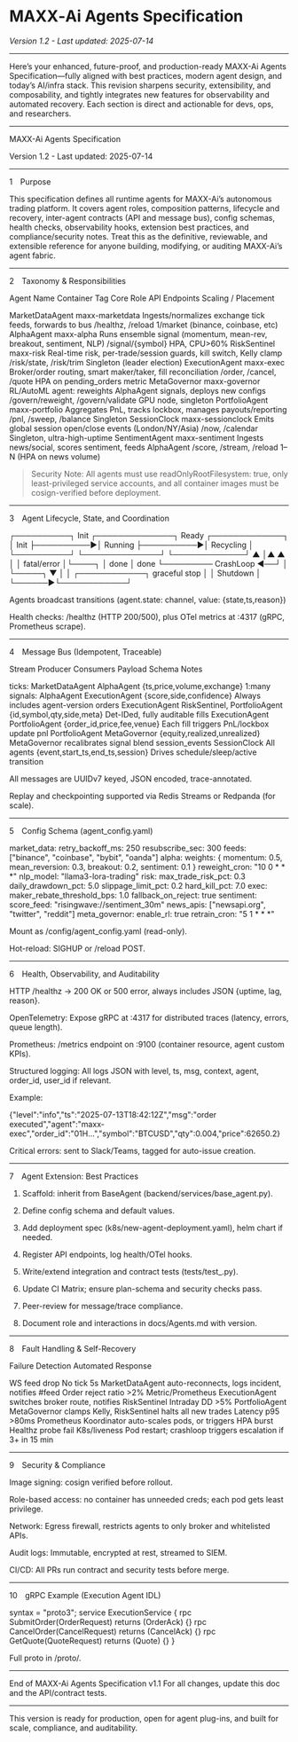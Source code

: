 # MAXX‑Ai Agents Specification

*Version 1.2 - Last updated: 2025-07-14*

---
Here’s your enhanced, future-proof, and production-ready MAXX-Ai Agents Specification—fully aligned with best practices, modern agent design, and today’s AI/infra stack. This revision sharpens security, extensibility, and composability, and tightly integrates new features for observability and automated recovery. Each section is direct and actionable for devs, ops, and researchers.


---

MAXX-Ai Agents Specification

Version 1.2 - Last updated: 2025-07-14


---

1 Purpose

This specification defines all runtime agents for MAXX-Ai’s autonomous trading platform.
It covers agent roles, composition patterns, lifecycle and recovery, inter-agent contracts (API and message bus), config schemas, health checks, observability hooks, extension best practices, and compliance/security notes.
Treat this as the definitive, reviewable, and extensible reference for anyone building, modifying, or auditing MAXX-Ai’s agent fabric.


---

2 Taxonomy & Responsibilities

Agent Name	Container Tag	Core Role	API Endpoints	Scaling / Placement

MarketDataAgent	maxx-marketdata	Ingests/normalizes exchange tick feeds, forwards to bus	/healthz, /reload	1/market (binance, coinbase, etc)
AlphaAgent	maxx-alpha	Runs ensemble signal (momentum, mean-rev, breakout, sentiment, NLP)	/signal/{symbol}	HPA, CPU>60%
RiskSentinel	maxx-risk	Real-time risk, per-trade/session guards, kill switch, Kelly clamp	/risk/state, /risk/trim	Singleton (leader election)
ExecutionAgent	maxx-exec	Broker/order routing, smart maker/taker, fill reconciliation	/order, /cancel, /quote	HPA on pending_orders metric
MetaGovernor	maxx-governor	RL/AutoML agent: reweights AlphaAgent signals, deploys new configs	/govern/reweight, /govern/validate	GPU node, singleton
PortfolioAgent	maxx-portfolio	Aggregates PnL, tracks lockbox, manages payouts/reporting	/pnl, /sweep, /balance	Singleton
SessionClock	maxx-sessionclock	Emits global session open/close events (London/NY/Asia)	/now, /calendar	Singleton, ultra-high-uptime
SentimentAgent	maxx-sentiment	Ingests news/social, scores sentiment, feeds AlphaAgent	/score, /stream, /reload	1–N (HPA on news volume)


> Security Note: All agents must use readOnlyRootFilesystem: true, only least-privileged service accounts, and all container images must be cosign-verified before deployment.




---

3 Agent Lifecycle, State, and Coordination

┌──────────┐  Init      ┌──────────────┐   Ready   ┌─────────────┐
│   Init   ├──────────►│   Running    ├──────────►│ Recycling   │
└──────────┘           └──────────────┘           └─────────────┘
     ▲                       │▲        ▲                  │
     │   fatal/error         │└────┐   │ done             │ done
     └───────── CrashLoop ◄──┘    │   └─────╮             ▼
                                   │         │       ┌────────────┐
                              graceful stop  │       │  Shutdown  │
                                             └──────►└────────────┘

Agents broadcast transitions (agent.state:<name> channel, value: {state,ts,reason})

Health checks: /healthz (HTTP 200/500), plus OTel metrics at :4317 (gRPC, Prometheus scrape).



---

4 Message Bus (Idempotent, Traceable)

Stream	Producer	Consumers	Payload Schema	Notes

ticks:<symbol>	MarketDataAgent	AlphaAgent	{ts,price,volume,exchange}	1:many
signals:<symbol>	AlphaAgent	ExecutionAgent	{score,side,confidence}	Always includes agent-version
orders	ExecutionAgent	RiskSentinel, PortfolioAgent	{id,symbol,qty,side,meta}	Det-IDed, fully auditable
fills	ExecutionAgent	PortfolioAgent	{order_id,price,fee,venue}	Each fill triggers PnL/lockbox update
pnl	PortfolioAgent	MetaGovernor	{equity,realized,unrealized}	MetaGovernor recalibrates signal blend
session_events	SessionClock	All agents	{event,start_ts,end_ts,session}	Drives schedule/sleep/active transition


All messages are UUIDv7 keyed, JSON encoded, trace-annotated.

Replay and checkpointing supported via Redis Streams or Redpanda (for scale).



---

5 Config Schema (agent_config.yaml)

market_data:
  retry_backoff_ms: 250
  resubscribe_sec: 300
  feeds: ["binance", "coinbase", "bybit", "oanda"]
alpha:
  weights: { momentum: 0.5, mean_reversion: 0.3, breakout: 0.2, sentiment: 0.1 }
  reweight_cron: "10 0 * * *"
  nlp_model: "llama3-lora-trading"
risk:
  max_trade_risk_pct: 0.3
  daily_drawdown_pct: 5.0
  slippage_limit_pct: 0.2
  hard_kill_pct: 7.0
exec:
  maker_rebate_threshold_bps: 1.0
  fallback_on_reject: true
sentiment:
  score_feed: "risingwave://sentiment_30m"
  news_apis: ["newsapi.org", "twitter", "reddit"]
meta_governor:
  enable_rl: true
  retrain_cron: "5 1 * * *"

Mount as /config/agent_config.yaml (read-only).

Hot-reload: SIGHUP or /reload POST.



---

6 Health, Observability, and Auditability

HTTP /healthz → 200 OK or 500 error, always includes JSON {uptime, lag, reason}.

OpenTelemetry: Expose gRPC at :4317 for distributed traces (latency, errors, queue length).

Prometheus: /metrics endpoint on :9100 (container resource, agent custom KPIs).

Structured logging: All logs JSON with level, ts, msg, context, agent, order_id, user_id if relevant.


Example:

{"level":"info","ts":"2025-07-13T18:42:12Z","msg":"order executed","agent":"maxx-exec","order_id":"01H...","symbol":"BTCUSD","qty":0.004,"price":62650.2}

Critical errors: sent to Slack/Teams, tagged for auto-issue creation.



---

7 Agent Extension: Best Practices

1. Scaffold: inherit from BaseAgent (backend/services/base_agent.py).


2. Define config schema and default values.


3. Add deployment spec (k8s/new-agent-deployment.yaml), helm chart if needed.


4. Register API endpoints, log health/OTel hooks.


5. Write/extend integration and contract tests (tests/test_<agent>.py).


6. Update CI Matrix; ensure plan-schema and security checks pass.


7. Peer-review for message/trace compliance.


8. Document role and interactions in docs/Agents.md with version.




---

8 Fault Handling & Self-Recovery

Failure	Detection	Automated Response

WS feed drop	No tick 5s	MarketDataAgent auto-reconnects, logs incident, notifies #feed
Order reject ratio >2%	Metric/Prometheus	ExecutionAgent switches broker route, notifies RiskSentinel
Intraday DD >5%	PortfolioAgent	MetaGovernor clamps Kelly, RiskSentinel halts all new trades
Latency p95 >80ms	Prometheus	Koordinator auto-scales pods, or triggers HPA burst
Healthz probe fail	K8s/liveness	Pod restart; crashloop triggers escalation if 3+ in 15 min



---

9 Security & Compliance

Image signing: cosign verified before rollout.

Role-based access: no container has unneeded creds; each pod gets least privilege.

Network: Egress firewall, restricts agents to only broker and whitelisted APIs.

Audit logs: Immutable, encrypted at rest, streamed to SIEM.

CI/CD: All PRs run contract and security tests before merge.



---

10 gRPC Example (Execution Agent IDL)

syntax = "proto3";
service ExecutionService {
  rpc SubmitOrder(OrderRequest) returns (OrderAck) {}
  rpc CancelOrder(CancelRequest) returns (CancelAck) {}
  rpc GetQuote(QuoteRequest) returns (Quote) {}
}

Full proto in /proto/.


---

End of MAXX-Ai Agents Specification v1.1
For all changes, update this doc and the API/contract tests.


---

This version is ready for production, open for agent plug-ins, and built for scale, compliance, and auditability.

